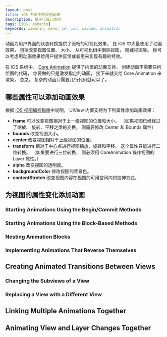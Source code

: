 ```yaml
---
layout: post
title: iOS 系统中的视图动画
description: 扁平化设计原则
tags: [iOS, Xamarin]
keywords: xamarin, mono, c#, ios, uiview, animation
---
```


动画为用户界面的状态转换提供了流畅的可视化效果， 在 iOS 中大量使用了动画效果， 包括改变视图位置、 大小、 从可视化树中删除视图， 隐藏视图等。 你可以考虑用动画效果给用户提供反馈或者用来实现有趣的特效。

在 iOS 系统中， [Core Animation][1] 提供了内置的动画支持， 创建动画不需要任何绘图的代码， 你要做的只是激发指定的动画， 接下来就交给 Core Animation 来渲染， 总之， 复杂的动画只需要几行代码就可以了。

## 哪些属性可以添加动画效果

根据 [iOS 视图编程指南][2]中说明， UIView 内置支持为下列属性添加动画效果：

- **frame** 可以改变视图相对于上一级视图的位置和大小。 （如果视图已经经过了缩放、 旋转、平移之类的变换， 则需要修改 Center 和 Bounds 属性）
- **bounds** 改变视图大小。
- **center** 改变视图相对于上级视图的位置。
- **transform** 相对于中心点进行视图缩放、旋转和平移， 这个属性只能进行二维转换。 （如果要进行三位转换， 则必须用 CoreAnimation 操作视图的 Layer 属性。）
- **alpha** 改变视图的透明度。
- **backgroundColor** 修改视图的背景色。
- **contentStretch** 改变视图内容在视图的可用空间内的拉伸方式。

## 为视图的属性变化添加动画

### Starting Animations Using the Begin/Commit Methods 

### Starting Animations Using the Block-Based Methods

### Nesting Animation Blocks

### Implementing Animations That Reverse Themselves

## Creating Animated Transitions Between Views

### Changing the Subviews of a View

### Replacing a View with a Different View

## Linking Multiple Animations Together

## Animating View and Layer Changes Together

[1]:https://developer.apple.com/library/ios/#documentation/Cocoa/Conceptual/CoreAnimation_guide/Introduction/Introduction.html "Core Animation"
[2]:http://developer.apple.com/library/ios/#documentation/windowsviews/conceptual/viewpg_iphoneos/animatingviews/animatingviews.html "View Programming Guide for iOS: Animations"